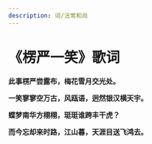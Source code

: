```yaml
---
description: 词/法常和尚
---
```


# 《楞严一笑》歌词

**此事楞严尝露布，梅花雪月交光处。**

**一笑寥寥空万古，风瓯语，迥然银汉横天宇。**

**蝶梦南华方栩栩，珽珽谁跨丰干虎？**

**而今忘却来时路，江山暮，天涯目送飞鸿去。**

